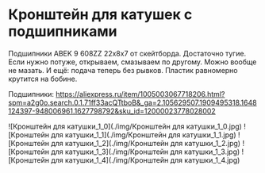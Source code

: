 # Кронштейн для катушек с подшипниками

Подшипники ABEK 9 608ZZ 22х8х7 от скейтборда. Достаточно тугие. Если нужно потуже, открываем, смазываем по другому. Можно вообще не мазать.
И ещё: подача теперь без рывков. Пластик равномерно крутится на бобине.

Подшипники: https://aliexpress.ru/item/1005003067718206.html?spm=a2g0o.search.0.1.71ff33acQTtboB&_ga=2.105629507.1909495318.1648124397-948006961.1627798792&sku_id=12000023778028002


![Кронштейн для катушки_1_0](./img/Кронштейн для катушки_1_0.jpg)
![Кронштейн для катушки_1_1](./img/Кронштейн для катушки_1_1.jpg)
![Кронштейн для катушки_1_2](./img/Кронштейн для катушки_1_2.jpg)
![Кронштейн для катушки_1_3](./img/Кронштейн для катушки_1_3.jpg)
![Кронштейн для катушки_1_4](./img/Кронштейн для катушки_1_4.jpg)